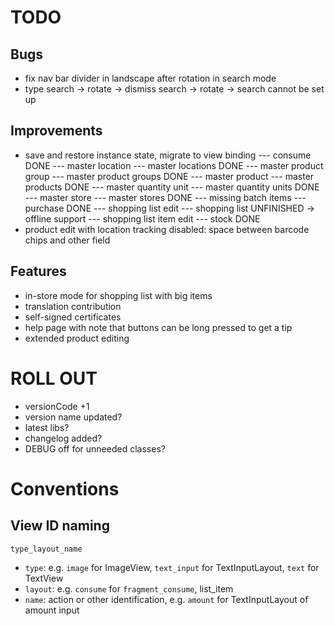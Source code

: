 # TODO

## Bugs

- fix nav bar divider in landscape after rotation in search mode
- type search -> rotate -> dismiss search -> rotate -> search cannot be set up

## Improvements

- save and restore instance state, migrate to view binding
--- consume                     DONE
--- master location
--- master locations            DONE
--- master product group
--- master product groups       DONE
--- master product
--- master products             DONE
--- master quantity unit
--- master quantity units       DONE
--- master store
--- master stores               DONE
--- missing batch items
--- purchase                    DONE
--- shopping list edit
--- shopping list               UNFINISHED -> offline support
--- shopping list item edit
--- stock                       DONE
- product edit with location tracking disabled: space between barcode chips and other field

## Features

- in-store mode for shopping list with big items
- translation contribution
- self-signed certificates
- help page with note that buttons can be long pressed to get a tip
- extended product editing

# ROLL OUT

- versionCode +1
- version name updated?
- latest libs?
- changelog added?
- DEBUG off for unneeded classes?

# Conventions

## View ID naming

`type_layout_name`

- `type`: e.g. `image` for ImageView, `text_input` for TextInputLayout, `text` for TextView
- `layout`: e.g. `consume` for `fragment_consume`, list_item
- `name`: action or other identification, e.g. `amount` for TextInputLayout of amount input